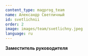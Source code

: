 ```yaml
---
content_type: magprog_team
name: Александр Светличный
id: svetlichnii
order: 2
image: images/team/svetlichny.jpeg
language: ru
---
```


**Заместитель руководителя**

